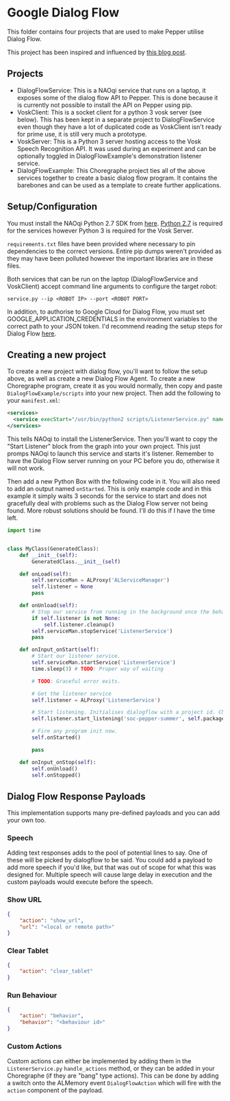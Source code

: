 # Google Dialog Flow
This folder contains four projects that are used to make Pepper utilise Dialog Flow.

This project has been inspired and influenced by [this blog post](https://blogemtech.medium.com/pepper-integration-with-dialogflow-1d7f1582da1a).

## Projects
- DialogFlowService: This is a NAOqi service that runs on a laptop, it exposes some of the dialog flow API to Pepper. This is done because it is currently not possible to install the API on Pepper using pip.
- VoskClient: This is a socket client for a python 3 vosk server (see below). This has been kept in a separate project to DialogFlowService even though they have a lot of duplicated code as VoskClient isn't ready for prime use, it is still very much a prototype.
- VoskServer: This is a Python 3 server hosting access to the Vosk Speech Recognition API. It was used during an experiment and can be optionally toggled in DialogFlowExample's demonstration listener service.
- DialogFlowExample: This Choregraphe project ties all of the above services together to create a basic dialog flow program. It contains the barebones and can be used as a template to create further applications.

## Setup/Configuration
You must install the NAOqi Python 2.7 SDK from [here](http://doc.aldebaran.com/2-5/dev/python/install_guide.html).
[Python 2.7](https://www.python.org/downloads/release/python-2718/) is required for the services however Python 3 is required for the Vosk Server.

`requirements.txt` files have been provided where necessary to pin dependencies to the correct versions. Entire pip dumps weren't provided as they may have been polluted however the important libraries are in these files.

Both services that can be run on the laptop (DialogFlowService and VoskClient) accept command line arguments to configure the target robot:
```
service.py --ip <ROBOT IP> --port <ROBOT PORT>
```

In addition, to authorise to Google Cloud for Dialog Flow, you must set GOOGLE_APPLICATION_CREDENTIALS in the environment variables to the correct path to your JSON token. I'd recommend reading the setup steps for Dialog Flow [here](https://cloud.google.com/dialogflow/es/docs/quick/setup).

## Creating a new project
To create a new project with dialog flow, you'll want to follow the setup above, as well as create a new Dialog Flow Agent.
To create a new Choregraphe program, create it as you would normally, then copy and paste `DialogFlowExample/scripts` into your new project. Then add the following to your `manifest.xml`:
```xml
<services>
  <service execStart="/usr/bin/python2 scripts/ListenerService.py" name="ListenerService" autorun="false"/>
</services>
```
This tells NAOqi to install the ListenerService. Then you'll want to copy the "Start Listener" block from the graph into your own project. This just promps NAOqi to launch this service and starts it's listener. Remember to have the Dialog Flow server running on your PC before you do, otherwise it will not work.

Then add a new Python Box with the following code in it. You will also need to add an output named `onStarted`.
This is only example code and in this example it simply waits 3 seconds for the service to start and does not gracefully deal with problems such as the Dialog Flow server not being found. More robust solutions should be found. I'll do this if I have the time left.

```py
import time


class MyClass(GeneratedClass):
    def __init__(self):
        GeneratedClass.__init__(self)

    def onLoad(self):
        self.serviceMan = ALProxy('ALServiceManager')
        self.listener = None
        pass

    def onUnload(self):
        # Stop our service from running in the background once the behaviour ends.
        if self.listener is not None:
            self.listener.cleanup()
        self.serviceMan.stopService('ListenerService')
        pass

    def onInput_onStart(self):
        # Start our listener service.
        self.serviceMan.startService('ListenerService')
        time.sleep(3) # TODO: Proper way of waiting

        # TODO: Graceful error exits.

        # Get the listener service
        self.listener = ALProxy('ListenerService')

        # Start listening. Initialises dialogflow with a project id. Change this to your own.
        self.listener.start_listening('soc-pepper-summer', self.packageUid())

        # Fire any program init now.
        self.onStarted()

        pass

    def onInput_onStop(self):
        self.onUnload()
        self.onStopped()
```

## Dialog Flow Response Payloads
This implementation supports many pre-defined payloads and you can add your own too.

### Speech
Adding text responses adds to the pool of potential lines to say. One of these will be picked by dialogflow to be said.
You could add a payload to add more speech if you'd like, but that was out of scope for what this was designed for.
Multiple speech will cause large delay in execution and the custom payloads would execute before the speech.

### Show URL
```json
{
    "action": "show_url",
    "url": "<local or remote path>"
}
```

### Clear Tablet
```json
{
    "action": "clear_tablet"
}
```

### Run Behaviour
```json
{
    "action": "behavior",
    "behavior": "<behaviour id>"
}
```

### Custom Actions
Custom actions can either be implemented by adding them in the `ListenerService.py` `handle_actions` method, or they can be added in your Choregraphe (if they are "bang" type actions). This can be done by adding a switch onto the ALMemory event `DialogFlowAction` which will fire with the `action` component of the payload.
